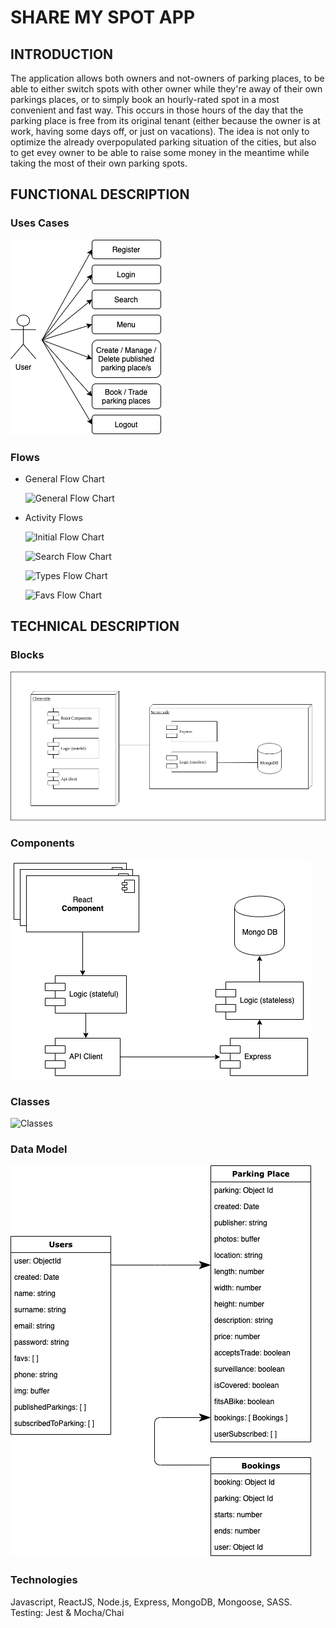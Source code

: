 # SHARE MY SPOT APP

## INTRODUCTION
The application allows both owners and not-owners of parking places, to be able to either switch spots with other owner while they're away of their own parkings places, or to simply book an hourly-rated spot in a most convenient and fast way. This occurs in those hours of the day that the parking place is free from its original tenant (either because the owner is at work, having some days off, or just on vacations). The idea is not only to optimize the already overpopulated parking situation of the cities, but also to get evey owner to be able to raise some money in the meantime while taking the most of their own parking spots.

## FUNCTIONAL DESCRIPTION

### Uses Cases

![Uses Cases](./images/usesCases.png)

### Flows

- General Flow Chart 

    ![General Flow Chart](./images/flowChart.png)

- Activity Flows

    ![Initial Flow Chart](./images/flowInicial.png)
    
    ![Search Flow Chart](./images/flowSearch.png)
    
    ![Types Flow Chart](./images/flowTypes.png)
    
    ![Favs Flow Chart](./images/flowFavs.png)

## TECHNICAL DESCRIPTION

### Blocks

![Blocks](./images/blocks.png)

### Components

![Modules](./images/components.png)

### Classes

![Classes](./images/classes.png)

### Data Model

![Data Model](./images/dataModel.png)

### Technologies

Javascript, ReactJS, Node.js, Express, MongoDB, Mongoose, SASS. Testing: Jest & Mocha/Chai